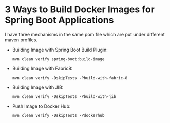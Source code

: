 # 3 Ways to Build Docker Images for Spring Boot Applications

I have three mechanisms in the same pom file which are put under different maven profiles.

- Building Image with Spring Boot Build Plugin:

    ```shell
    mvn clean verify spring-boot:build-image
    ```

- Building Image with Fabric8:

    ```shell
    mvn clean verify -DskipTests -Pbuild-with-fabric-8
    ```


- Building Image with JIB:

    ```shell
    mvn clean verify -DskipTests -Pbuild-with-jib
    ```
- Push Image to Docker Hub:

    ```shell
    mvn clean verify -DskipTests -Pdockerhub
    ```
